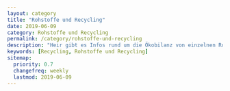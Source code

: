 ```yaml
---
layout: category
title: "Rohstoffe und Recycling"
date: 2019-06-09
category: Rohstoffe und Recycling
permalink: /category/rohstoffe-und-recycling
description: "Heir gibt es Infos rund um die Ökobilanz von einzelnen Rohstoffen und wie sie recycelt werden können. Wir vergleichen Glas, Plastik und andere Resourcen auf ihre Nachhaltigkeit."
keywords: [Recycling, Rohstoffe und Recycling]
sitemap:
  priority: 0.7
  changefreq: weekly
  lastmod: 2019-06-09
---
```

